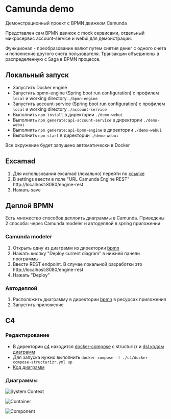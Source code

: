 # Camunda demo

Демонстрационный проект с BPMN движком Camunda

Представлен сам BPMN движок с mock сервисами, отдельный микросервис account-service и webui для демонстрации.

Функционал - преобразование валют путем снятия денег с одного счета и пополнение другого счета пользователя. Транзакции объединены в распределенную с Saga в BPMN процессе.

## Локальный запуск

- Запустить Docker engine
- Запустить bpmn-engine (Spring boot run configuration) с профилем ```local``` и working directory ```./bpmn-engine```
- Запустить account-service (Spring boot run configuration) с профилем ```local``` и working directory
  ```./account-service```
- Выполнить ```npm install``` в директории ```./demo-webui```
- Выполнить ```npm generate:api-account-service``` в директории ```./demo-webui```
- Выполнить ```npm generate:api-bpmn-engine``` в директории ```./demo-webui```
- Выполнить ```npm start``` в директории ```./demo-webui```

Все окружение будет запущено автоматически в Docker

## Excamad

1. Для использования excamad (локально) перейти по [ссылке](http://localhost:8081/)
2. В settings ввести в поле "URL Camunda Engine REST" http://localhost:8080/engine-rest
3. Нажать save

## Деплой BPMN

Есть множество способов деплоить диаграммы в Camunda. Приведены 2 способа: через Camunda modeler и автодеплой в spring
приложении

### Camunda modeler

1. Открыть одну из диаграмм из директории [bpmn](./bpmn)
2. Нажать кнопку "Deploy current diagram" в нижней панели программы
3. Ввести REST endpoint. В случае локальной разработки это http://localhost:8080/engine-rest
4. Нажать "Deploy"

### Автодеплой

1. Расположить диаграмму в директории [bpmn](./bpmn-engine/src/main/resources/bpmn) в ресурсах приложения
2. Запустить приложение

## C4

### Редактирование

- В директории [c4](./c4) находится [docker-compose](./c4/docker-compose-structurizr.yml) с structurizr
  и [dsl кодом диаграмм](./c4/dsl/workspace.dsl)
- Для запуска нужно выполнить ```docker compose -f ./c4/docker-compose-structurizr.yml up```
- [Код диаграмм](./c4/dsl/workspace.dsl)

### Диаграммы

![System Context](./c4/assets/structurizr-1-SystemContext-001.png)

![Container](./c4/assets/structurizr-1-Container-001.png)

![Component](./c4/assets/structurizr-1-Component-001.png)
